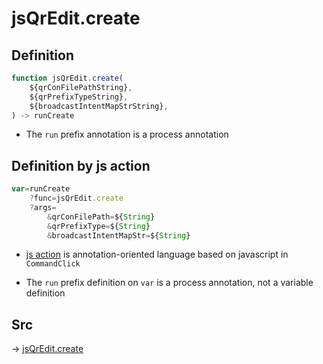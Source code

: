 # jsQrEdit.create

## Definition

```js.js
function jsQrEdit.create(
	${qrConFilePathString},
	${qrPrefixTypeString},
	${broadcastIntentMapStrString},
) -> runCreate
```

- The `run` prefix annotation is a process annotation
## Definition by js action

```js.js
var=runCreate
	?func=jsQrEdit.create
	?args=
		&qrConFilePath=${String}
		&qrPrefixType=${String}
		&broadcastIntentMapStr=${String}
```

- [js action](#) is annotation-oriented language based on javascript in `CommandClick`

- The `run` prefix definition on `var` is a process annotation, not a variable definition

## Src

-> [jsQrEdit.create](https://github.com/puutaro/CommandClick/blob/master/app/src/main/java/com/puutaro/commandclick/fragment_lib/terminal_fragment/js_interface/qr/JsQrEdit.kt#L32)


